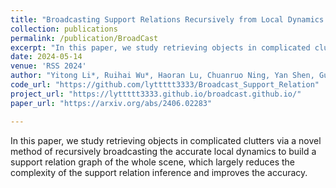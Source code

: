 ```yaml
---
title: "Broadcasting Support Relations Recursively from Local Dynamics for Object Retrieval in Clutters "
collection: publications
permalink: /publication/BroadCast
excerpt: "In this paper, we study retrieving objects in complicated clutters via a novel method of recursively broadcasting the accurate local dynamics to build a support relation graph of the whole scene, which largely reduces the complexity of the support relation inference and improves the accuracy. "
date: 2024-05-14
venue: 'RSS 2024'
author: "Yitong Li*, Ruihai Wu*, Haoran Lu, Chuanruo Ning, Yan Shen, Guanqi Zhan, Hao Dong"
code_url: "https://github.com/lyttttt3333/Broadcast_Support_Relation"
project_url: "https://lyttttt3333.github.io/broadcast.github.io/"
paper_url: "https://arxiv.org/abs/2406.02283"

---
```

<style>
    .light-red {
        color: lightcoral; /* 浅红色的一种 */
    }
</style>

In this paper, we study retrieving objects in complicated clutters via a novel method of recursively broadcasting the accurate local dynamics to build a support relation graph of the whole scene, which largely reduces the complexity of the support relation inference and improves the accuracy. 

